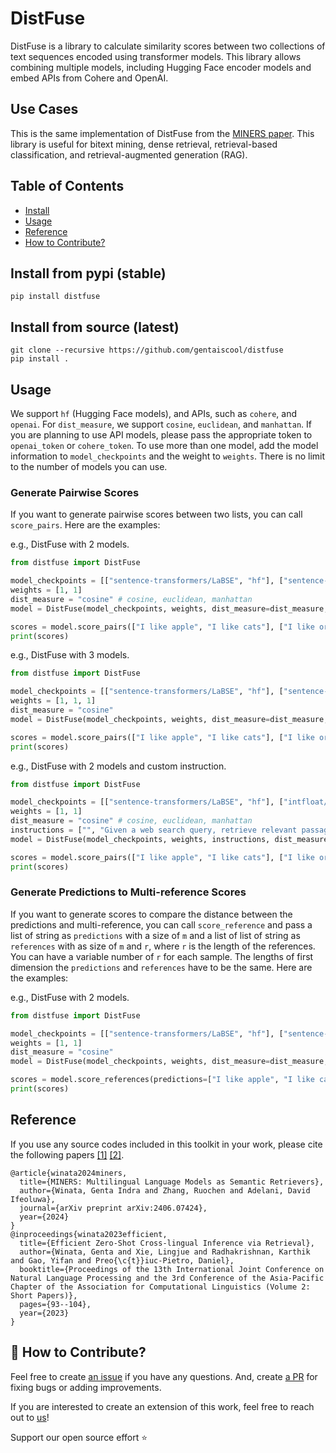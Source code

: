 # DistFuse

DistFuse is a library to calculate similarity scores between two collections of text sequences encoded using transformer models. This library allows combining multiple models, including Hugging Face encoder models and embed APIs from Cohere and OpenAI. 

## Use Cases
This is the same implementation of DistFuse from the [MINERS paper](https://arxiv.org/pdf/2406.07424). This library is useful for bitext mining, dense retrieval, retrieval-based classification, and retrieval-augmented generation (RAG).

## Table of Contents

- [Install](#install)
- [Usage](#usage)
- [Reference](#reference)
- [How to Contribute?](#-how-to-contribute)

## Install from pypi (stable)
```
pip install distfuse
```

## Install from source (latest)
```
git clone --recursive https://github.com/gentaiscool/distfuse
pip install .
```

## Usage
We support `hf` (Hugging Face models), and APIs, such as `cohere`, and `openai`. For `dist_measure`, we support `cosine`, `euclidean`, and `manhattan`. If you are planning to use API models, please pass the appropriate token to `openai_token` or `cohere_token`. To use more than one model, add the model information to `model_checkpoints` and the weight to `weights`. There is no limit to the number of models you can use.

### Generate Pairwise Scores
If you want to generate pairwise scores between two lists, you can call `score_pairs`. Here are the examples:

e.g., DistFuse with 2 models.
```python
from distfuse import DistFuse

model_checkpoints = [["sentence-transformers/LaBSE", "hf"], ["sentence-transformers/paraphrase-multilingual-MiniLM-L12-v2", "hf"]]
weights = [1, 1]
dist_measure = "cosine" # cosine, euclidean, manhattan
model = DistFuse(model_checkpoints, weights, dist_measure=dist_measure, openai_token="", cohere_token="", device="cuda:0")

scores = model.score_pairs(["I like apple", "I like cats"], ["I like orange", "I like dogs"])
print(scores)
```

e.g., DistFuse with 3 models. 
```python
from distfuse import DistFuse

model_checkpoints = [["sentence-transformers/LaBSE", "hf"], ["sentence-transformers/paraphrase-multilingual-MiniLM-L12-v2", "hf"], ["text-embedding-3-large", "openai"]]
weights = [1, 1, 1]
dist_measure = "cosine"
model = DistFuse(model_checkpoints, weights, dist_measure=dist_measure, openai_token="", cohere_token="", device="cuda:0")

scores = model.score_pairs(["I like apple", "I like cats"], ["I like orange", "I like dogs"])
print(scores)
```

e.g., DistFuse with 2 models and custom instruction.
```python
from distfuse import DistFuse

model_checkpoints = [["sentence-transformers/LaBSE", "hf"], ["intfloat/multilingual-e5-large-instruct", "hf"]]
weights = [1, 1]
dist_measure = "cosine" # cosine, euclidean, manhattan
instructions = ["", "Given a web search query, retrieve relevant passages that answer the query"]
model = DistFuse(model_checkpoints, weights, instructions, dist_measure=dist_measure, openai_token="", cohere_token="", device="cuda:0")

scores = model.score_pairs(["I like apple", "I like cats"], ["I like orange", "I like dogs"])
print(scores)
```

### Generate Predictions to Multi-reference Scores
If you want to generate scores to compare the distance between the predictions and multi-reference, you can call `score_reference` and pass a list of string as `predictions` with a size of `m` and a list of list of string as `references` with as size of `m` and `r`, where `r` is the length of the references. You can have a variable number of `r` for each sample. The lengths of first dimension the `predictions` and `references` have to be the same. Here are the examples:

e.g., DistFuse with 2 models. 
```python
from distfuse import DistFuse

model_checkpoints = [["sentence-transformers/LaBSE", "hf"], ["sentence-transformers/paraphrase-multilingual-MiniLM-L12-v2", "hf"]]
weights = [1, 1]
dist_measure = "cosine"
model = DistFuse(model_checkpoints, weights, dist_measure=dist_measure, openai_token="", cohere_token="", device="cuda:0")

scores = model.score_references(predictions=["I like apple", "I like cats"], references=[["I like orange", "I like dogs"]])
print(scores)
```

## Reference
If you use any source codes included in this toolkit in your work, please cite the following papers [[1]](https://arxiv.org/pdf/2406.07424) [[2]](https://aclanthology.org/2023.ijcnlp-short.11.pdf).
```
@article{winata2024miners,
  title={MINERS: Multilingual Language Models as Semantic Retrievers},
  author={Winata, Genta Indra and Zhang, Ruochen and Adelani, David Ifeoluwa},
  journal={arXiv preprint arXiv:2406.07424},
  year={2024}
}
@inproceedings{winata2023efficient,
  title={Efficient Zero-Shot Cross-lingual Inference via Retrieval},
  author={Winata, Genta and Xie, Lingjue and Radhakrishnan, Karthik and Gao, Yifan and Preo{\c{t}}iuc-Pietro, Daniel},
  booktitle={Proceedings of the 13th International Joint Conference on Natural Language Processing and the 3rd Conference of the Asia-Pacific Chapter of the Association for Computational Linguistics (Volume 2: Short Papers)},
  pages={93--104},
  year={2023}
}
```

## 🚀 How to Contribute?
Feel free to create [an issue](https://github.com/gentaiscool/distfuse/issues/) if you have any questions. And, create [a PR](https://github.com/gentaiscool/distfuse/pulls) for fixing bugs or adding improvements. 

If you are interested to create an extension of this work, feel free to reach out to [us](mailto:gentaindrawinata@gmail.com)!

Support our open source effort ⭐
